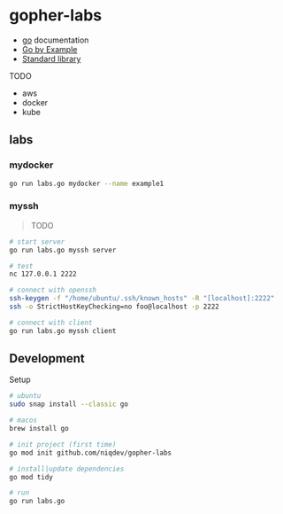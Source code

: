 # gopher-labs

* [go](https://go.dev/doc) documentation
* [Go by Example](https://gobyexample.com)
* [Standard library](https://pkg.go.dev/std)

TODO
* aws
* docker
* kube

## labs

### mydocker

```bash
go run labs.go mydocker --name example1
```

### myssh

> TODO

```bash
# start server
go run labs.go myssh server

# test
nc 127.0.0.1 2222

# connect with openssh
ssh-keygen -f "/home/ubuntu/.ssh/known_hosts" -R "[localhost]:2222"
ssh -o StrictHostKeyChecking=no foo@localhost -p 2222

# connect with client
go run labs.go myssh client
```

## Development

Setup
```bash
# ubuntu
sudo snap install --classic go

# macos
brew install go

# init project (first time)
go mod init github.com/niqdev/gopher-labs

# install|update dependencies
go mod tidy

# run
go run labs.go
```

